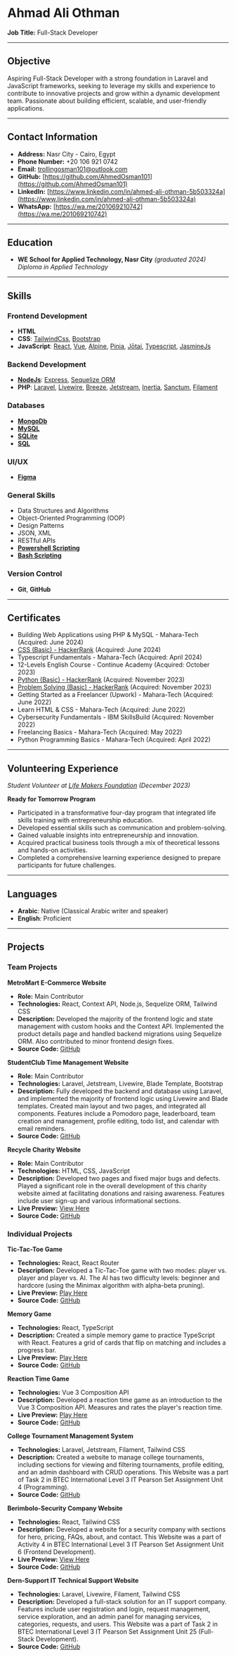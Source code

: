 # Ahmad Ali Othman

**Job Title:** Full-Stack Developer

---

## Objective

Aspiring Full-Stack Developer with a strong foundation in Laravel and JavaScript frameworks, seeking to leverage my skills and experience to contribute to innovative projects and grow within a dynamic development team. Passionate about building efficient, scalable, and user-friendly applications.

---

## Contact Information

-   **Address:** Nasr City - Cairo, Egypt
-   **Phone Number:** +20 106 921 0742
-   **Email:** [trollingosman101@outlook.com](mailto:trollingosman101@outlook.com)
-   **GitHub:** [https://github.com/AhmedOsman101](https://github.com/AhmedOsman101)
-   **LinkedIn:** [https://www.linkedin.com/in/ahmed-ali-othman-5b503324a](https://www.linkedin.com/in/ahmed-ali-othman-5b503324a)
-   **WhatsApp:** [https://wa.me/201069210742](https://wa.me/201069210742)

---

## Education

-   **WE School for Applied Technology, Nasr City**
    _(graduated 2024)_
    _Diploma in Applied Technology_

---

## Skills

### Frontend Development

-   **HTML**
-   **CSS**: [TailwindCss](https://tailwindcss.com/), [Bootstrap](https://getbootstrap.com/)
-   **JavaScript**: [React](https://react.dev/), [Vue](https://vuejs.org/), [Alpine](https://alpinejs.dev/), [Pinia](https://pinia.vuejs.org/), [Jōtai](https://jotai.org/), [Typescript](https://www.typescriptlang.org/), [JasmineJs](https://jasmine.github.io/)

### Backend Development

-   [**NodeJs**](https://nodejs.org/en): [Express](https://expressjs.com/), [Sequelize ORM](https://sequelize.org/)
-   **PHP**: [Laravel](https://laravel.com/), [Livewire](https://livewire.laravel.com/), [Breeze](https://laravel.com/docs/11.x/starter-kits#laravel-breeze), [Jetstream](https://jetstream.laravel.com/), [Inertia](https://inertiajs.com/), [Sanctum](https://laravel.com/docs/11.x/sanctum), [Filament](https://filamentphp.com/)

### Databases

-   **[MongoDb](https://www.mongodb.com)**
-   **[MySQL](https://www.mysql.com/)**
-   **[SQLite](https://sqlite.org/)**
-   **[SQL](https://en.m.wikipedia.org/wiki/SQL)**

### UI/UX

-   **[Figma](https://www.figma.com/)**

### General Skills

-   Data Structures and Algorithms
-   Object-Oriented Programming (OOP)
-   Design Patterns
-   JSON, XML
-   RESTful APIs
-   **[Powershell Scripting](https://learn.microsoft.com/en-us/powershell/scripting/overview?view=powershell-7.4)**
-   **[Bash Scripting](https://www.gnu.org/savannah-checkouts/gnu/bash/manual/bash.html#What-is-Bash_003f)**

### Version Control

-   **Git**, **GitHub**

---

## Certificates

-   Building Web Applications using PHP & MySQL - Mahara-Tech (Acquired: June 2024)
-   [CSS (Basic) - HackerRank](https://www.hackerrank.com/certificates/f78c00888d0f) (Acquired: June 2024)
-   Typescript Fundamentals - Mahara-Tech (Acquired: April 2024)
-   12-Levels English Course - Continue Academy (Acquired: October 2023)
-   [Python (Basic) - HackerRank](https://www.hackerrank.com/certificates/d4c867f6386c) (Acquired: November 2023)
-   [Problem Solving (Basic) - HackerRank](https://www.hackerrank.com/certificates/c7ab7d3eea2a) (Acquired: November 2023)
-   Getting Started as a Freelancer (Upwork) - Mahara-Tech (Acquired: June 2022)
-   Learn HTML & CSS - Mahara-Tech (Acquired: June 2022)
-   Cybersecurity Fundamentals - IBM SkillsBuild (Acquired: November 2022)
-   Freelancing Basics - Mahara-Tech (Acquired: May 2022)
-   Python Programming Basics - Mahara-Tech (Acquired: April 2022)

---

## Volunteering Experience

_Student Volunteer at [Life Makers Foundation](https://lifemakers.org/) (December 2023)_

**Ready for Tomorrow Program**

-   Participated in a transformative four-day program that integrated life skills training with entrepreneurship education.
-   Developed essential skills such as communication and problem-solving.
-   Gained valuable insights into entrepreneurship and innovation.
-   Acquired practical business tools through a mix of theoretical lessons and hands-on activities.
-   Completed a comprehensive learning experience designed to prepare participants for future challenges.

---

## Languages

-   **Arabic**: Native (Classical Arabic writer and speaker)
-   **English**: Proficient

---

## Projects

### Team Projects

**MetroMart E-Commerce Website**

-   **Role:** Main Contributor
-   **Technologies:** React, Context API, Node.js, Sequelize ORM, Tailwind CSS
-   **Description:** Developed the majority of the frontend logic and state management with custom hooks and the Context API. Implemented the product details page and handled backend migrations using Sequelize ORM. Also contributed to minor frontend design fixes.
-   **Source Code:** [GitHub](https://github.com/YassenMohamedRashad/Metromart)

**StudentClub Time Management Website**

-   **Role:** Main Contributor
-   **Technologies:** Laravel, Jetstream, Livewire, Blade Template, Bootstrap
-   **Description:** Fully developed the backend and database using Laravel, and implemented the majority of frontend logic using Livewire and Blade templates. Created main layout and two pages, and integrated all components. Features include a Pomodoro page, leaderboard, team creation and management, profile editing, todo list, and calendar with email reminders.
-   **Source Code:** [GitHub](https://github.com/AhmedOsman101/StudentClub)

**Recycle Charity Website**

-   **Role:** Main Contributor
-   **Technologies:** HTML, CSS, JavaScript
-   **Description:** Developed two pages and fixed major bugs and defects. Played a significant role in the overall development of this charity website aimed at facilitating donations and raising awareness. Features include user sign-up and various informational sections.
-   **Live Preview:** [View Here](https://inframe-recycle-website.netlify.app/)
-   **Source Code:** [GitHub](https://github.com/1amir-talaat/Recycle-Website)

### Individual Projects

**Tic-Tac-Toe Game**

-   **Technologies:** React, React Router
-   **Description:** Developed a Tic-Tac-Toe game with two modes: player vs. player and player vs. AI. The AI has two difficulty levels: beginner and hardcore (using the Minimax algorithm with alpha-beta pruning).
-   **Live Preview:** [Play Here](https://ahmedosman101.github.io/TicTacToe-React/)
-   **Source Code:** [GitHub](https://github.com/AhmedOsman101/TicTacToe-React)

**Memory Game**

-   **Technologies:** React, TypeScript
-   **Description:** Created a simple memory game to practice TypeScript with React. Features a grid of cards that flip on matching and includes a progress bar.
-   **Live Preview:** [Play Here](https://ahmedosman101.github.io/MemoryGameTS/)
-   **Source Code:** [GitHub](https://github.com/AhmedOsman101/MemoryGameTS)

**Reaction Time Game**

-   **Technologies:** Vue 3 Composition API
-   **Description:** Developed a reaction time game as an introduction to the Vue 3 Composition API. Measures and rates the player's reaction time.
-   **Live Preview:** [Play Here](https://ahmedosman101.github.io/ReactionTimeGame/)
-   **Source Code:** [GitHub](https://github.com/AhmedOsman101/ReactionTimeGame)

**College Tournament Management System**

-   **Technologies:** Laravel, Jetstream, Filament, Tailwind CSS
-   **Description:** Created a website to manage college tournaments, including sections for viewing and filtering tournaments, profile editing, and an admin dashboard with CRUD operations. This Website was a part of Task 2 in BTEC International Level 3 IT Pearson Set Assignment Unit 4 (Programming).
-   **Source Code:** [GitHub](https://github.com/AhmedOsman101/TaskTwo/)

**Berimbolo-Security Company Website**

-   **Technologies:** React, Tailwind CSS
-   **Description:** Developed a website for a security company with sections for hero, pricing, FAQs, about, and contact. This Website was a part of Activity 4 in BTEC International Level 3 IT Pearson Set Assignment Unit 6 (Frontend Development).
-   **Live Preview:** [View Here](https://ahmedosman101.github.io/Unit_6_Task_Two/)
-   **Source Code:** [GitHub](https://github.com/AhmedOsman101/Unit_6_Task_Two/)

**Dern-Support IT Technical Support Website**

-   **Technologies:** Laravel, Livewire, Filament, Tailwind CSS
-   **Description:** Developed a full-stack solution for an IT support company. Features include user registration and login, request management, service exploration, and an admin panel for managing services, categories, requests, and users. This Website was a part of Task 2 in BTEC International Level 3 IT Pearson Set Assignment Unit 25 (Full-Stack Development).
-   **Source Code:** [GitHub](https://github.com/AhmedOsman101/Unit_25_Task_Two)
